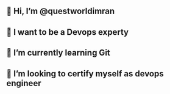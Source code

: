  ## 👋 Hi, I’m @questworldimran
 
 ##  👀 I want to be a Devops experty
 
## 🌱 I’m currently learning Git

## 💞️ I’m looking to certify myself as devops engineer

